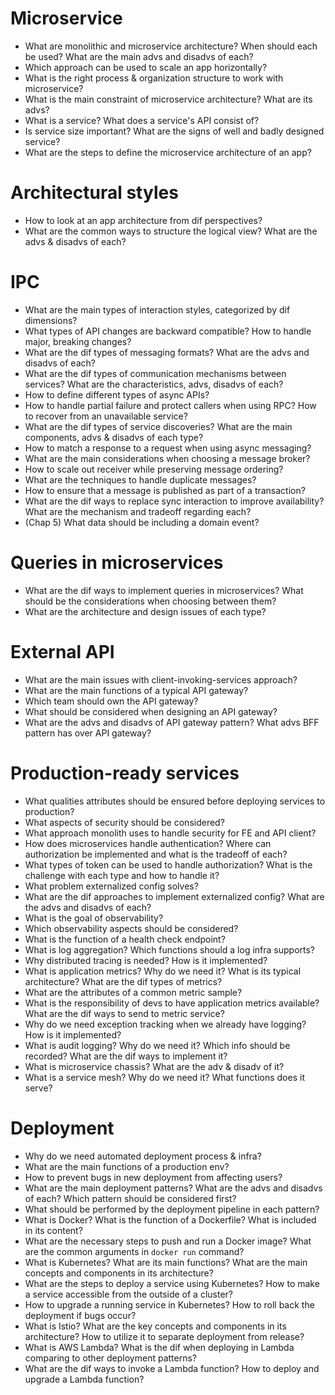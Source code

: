 # Microservice
- What are monolithic and microservice architecture? When should each be used? What are the main advs and disadvs of each?
- Which approach can be used to scale an app horizontally?
- What is the right process & organization structure to work with microservice?
- What is the main constraint of microservice architecture? What are its advs?
- What is a service? What does a service's API consist of?
- Is service size important? What are the signs of well and badly designed service?
- What are the steps to define the microservice architecture of an app?

# Architectural styles
- How to look at an app architecture from dif perspectives?
- What are the common ways to structure the logical view? What are the advs & disadvs of each?

# IPC
- What are the main types of interaction styles, categorized by dif dimensions?
- What types of API changes are backward compatible? How to handle major, breaking changes?
- What are the dif types of messaging formats? What are the advs and disadvs of each?
- What are the dif types of communication mechanisms between services? What are the characteristics, advs, disadvs of each?
- How to define different types of async APIs?
- How to handle partial failure and protect callers when using RPC? How to recover from an unavailable service?
- What are the dif types of service discoveries? What are the main components, advs & disadvs of each type?
- How to match a response to a request when using async messaging?
- What are the main considerations when choosing a message broker?
- How to scale out receiver while preserving message ordering?
- What are the techniques to handle duplicate messages?
- How to ensure that a message is published as part of a transaction?
- What are the dif ways to replace sync interaction to improve availability? What are the mechanism and tradeoff regarding each?
- (Chap 5) What data should be including a domain event?

# Queries in microservices
- What are the dif ways to implement queries in microservices? What should be the considerations when choosing between them?
- What are the architecture and design issues of each type?

# External API
- What are the main issues with client-invoking-services approach?
- What are the main functions of a typical API gateway?
- Which team should own the API gateway?
- What should be considered when designing an API gateway?
- What are the advs and disadvs of API gateway pattern? What advs BFF pattern has over API gateway?

# Production-ready services
- What qualities attributes should be ensured before deploying services to production?
- What aspects of security should be considered?
- What approach monolith uses to handle security for FE and API client?
- How does microservices handle authentication? Where can authorization be implemented and what is the tradeoff of each?
- What types of token can be used to handle authorization? What is the challenge with each type and how to handle it?
- What problem externalized config solves?
- What are the dif approaches to implement externalized config? What are the advs and disadvs of each?
- What is the goal of observability?
- Which observability aspects should be considered?
- What is the function of a health check endpoint?
- What is log aggregation? Which functions should a log infra supports?
- Why distributed tracing is needed? How is it implemented?
- What is application metrics? Why do we need it? What is its typical architecture? What are the dif types of metrics?
- What are the attributes of a common metric sample?
- What is the responsibility of devs to have application metrics available? What are the dif ways to send to metric service?
- Why do we need exception tracking when we already have logging? How is it implemented?
- What is audit logging? Why do we need it? Which info should be recorded? What are the dif ways to implement it?
- What is microservice chassis? What are the adv & disadv of it?
- What is a service mesh? Why do we need it? What functions does it serve?

# Deployment
- Why do we need automated deployment process & infra?
- What are the main functions of a production env?
- How to prevent bugs in new deployment from affecting users?
- What are the main deployment patterns? What are the advs and disadvs of each? Which pattern should be considered first?
- What should be performed by the deployment pipeline in each pattern?
- What is Docker? What is the function of a Dockerfile? What is included in its content?
- What are the necessary steps to push and run a Docker image? What are the common arguments in `docker run` command?
- What is Kubernetes? What are its main functions? What are the main concepts and components in its architecture?
- What are the steps to deploy a service using Kubernetes? How to make a service accessible from the outside of a cluster?
- How to upgrade a running service in Kubernetes? How to roll back the deployment if bugs occur?
- What is Istio? What are the key concepts and components in its architecture? How to utilize it to separate deployment from release?
- What is AWS Lambda? What is the dif when deploying in Lambda comparing to other deployment patterns?
- What are the dif ways to invoke a Lambda function? How to deploy and upgrade a Lambda function?